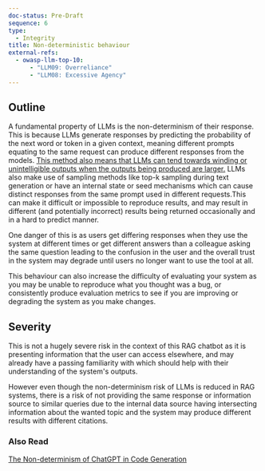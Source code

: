 ```yaml
---
doc-status: Pre-Draft
sequence: 6
type:
  - Integrity
title: Non-deterministic behaviour
external-refs:
  - owasp-llm-top-10:
      - "LLM09: Overreliance"
      - "LLM08: Excessive Agency"
---
```

## Outline


A fundamental property of LLMs is the non-determinism of their response. This is because LLMs generate responses by predicting the probability of the next word or token in a given context, meaning different prompts equating to the same request can produce different responses from the models. [This method also means that LLMs can tend towards winding or unintelligible outputs when the outputs being produced are larger.](https://arxiv.org/pdf/2203.11370) LLMs also make use of sampling methods like top-k sampling during text generation or have an internal state or seed mechanisms which can cause distinct responses from the same prompt used in different requests.This can make it difficult or impossible to reproduce results, and may result in different (and potentially incorrect) results being returned occasionally and in a hard to predict manner. 

One danger of this is as users get differing responses when they use the system at different times or get different answers than a colleague asking the same question leading to the confusion in the user and the overall trust in the system may degrade until users no longer want to use the tool at all.

This behaviour can also increase the difficulty of evaluating your system as you may be unable to reproduce what you thought was a bug, or consistently produce evaluation metrics to see if you are improving or degrading the system as you make changes.

## Severity
This is not a hugely severe risk in the context of this RAG chatbot as it is presenting information that the user can access elsewhere, and may already have a passing familiarity with which should help with their understanding of the system's outputs. 

However even though the non-determinism risk of LLMs is reduced in RAG systems, there is a risk of not providing the same response or information source to similar queries due to the internal data source having intersecting information about the wanted topic and the system may produce different results with different citations.

### Also Read
[The Non-determinism of ChatGPT in Code Generation](https://arxiv.org/abs/2308.02828)